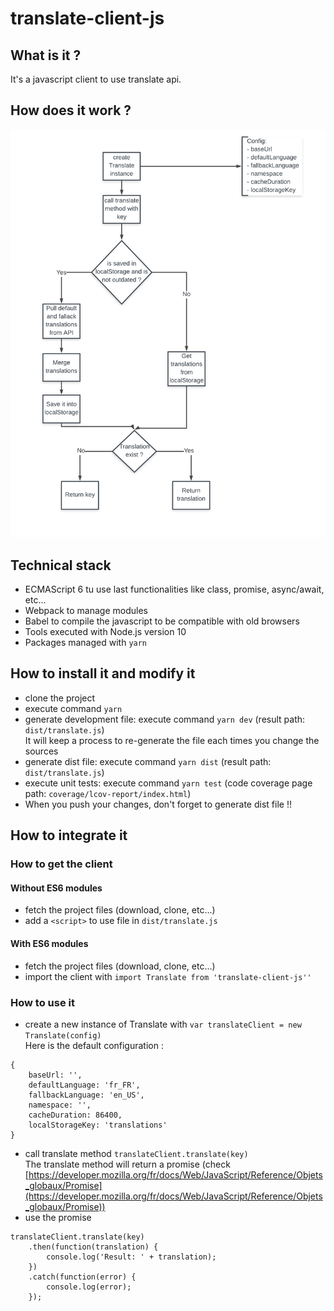 # translate-client-js

## What is it ?

It's a javascript client to use translate api.

## How does it work ?

![alt text](https://raw.githubusercontent.com/flash-global/translate-client-js/master/documentation/images/chart_translate_client_js.jpeg)

## Technical stack

- ECMAScript 6 tu use last functionalities like class, promise, async/await, etc...
- Webpack to manage modules
- Babel to compile the javascript to be compatible with old browsers
- Tools executed with Node.js version 10
- Packages managed with `yarn`

## How to install it and modify it

- clone the project
- execute command `yarn`
- generate development file: execute command `yarn dev` (result path: `dist/translate.js`) <br />
It will keep a process to re-generate the file each times you change the sources
- generate dist file: execute command `yarn dist` (result path: `dist/translate.js`)
- execute unit tests: execute command `yarn test` (code coverage page path: `coverage/lcov-report/index.html`)
- When you push your changes, don't forget to generate dist file !!

## How to integrate it
### How to get the client
#### Without ES6 modules

- fetch the project files (download, clone, etc...)
- add a `<script>` to use file in `dist/translate.js`

#### With ES6 modules

- fetch the project files (download, clone, etc...)
- import the client with `import Translate from 'translate-client-js''`

### How to use it

- create a new instance of Translate with `var translateClient = new Translate(config)` <br />
Here is the default configuration : <br >
```
{
    baseUrl: '',
    defaultLanguage: 'fr_FR',
    fallbackLanguage: 'en_US',
    namespace: '',
    cacheDuration: 86400,
    localStorageKey: 'translations'
} 
```
- call translate method `translateClient.translate(key)`<br />
The translate method will return a promise (check [https://developer.mozilla.org/fr/docs/Web/JavaScript/Reference/Objets_globaux/Promise](https://developer.mozilla.org/fr/docs/Web/JavaScript/Reference/Objets_globaux/Promise))
- use the promise<br />
```
translateClient.translate(key)
    .then(function(translation) {
        console.log('Result: ' + translation);
    })
    .catch(function(error) {
        console.log(error);
    });
```